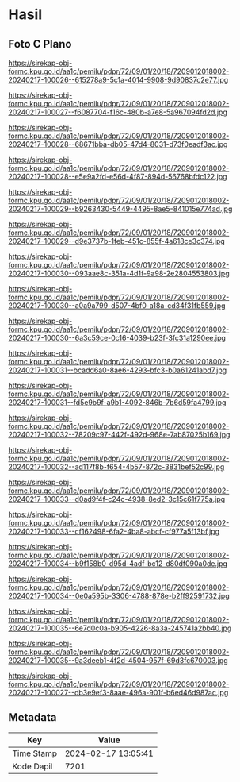 # Hasil

## Foto C Plano

https://sirekap-obj-formc.kpu.go.id/aa1c/pemilu/pdpr/72/09/01/20/18/7209012018002-20240217-100026--615278a9-5c1a-4014-9908-9d90837c2e77.jpg

https://sirekap-obj-formc.kpu.go.id/aa1c/pemilu/pdpr/72/09/01/20/18/7209012018002-20240217-100027--f6087704-f16c-480b-a7e8-5a967094fd2d.jpg

https://sirekap-obj-formc.kpu.go.id/aa1c/pemilu/pdpr/72/09/01/20/18/7209012018002-20240217-100028--68671bba-db05-47d4-8031-d73f0eadf3ac.jpg

https://sirekap-obj-formc.kpu.go.id/aa1c/pemilu/pdpr/72/09/01/20/18/7209012018002-20240217-100028--e5e9a2fd-e56d-4f87-894d-56768bfdc122.jpg

https://sirekap-obj-formc.kpu.go.id/aa1c/pemilu/pdpr/72/09/01/20/18/7209012018002-20240217-100029--b9263430-5449-4495-8ae5-841015e774ad.jpg

https://sirekap-obj-formc.kpu.go.id/aa1c/pemilu/pdpr/72/09/01/20/18/7209012018002-20240217-100029--d9e3737b-1feb-451c-855f-4a618ce3c374.jpg

https://sirekap-obj-formc.kpu.go.id/aa1c/pemilu/pdpr/72/09/01/20/18/7209012018002-20240217-100030--093aae8c-351a-4d1f-9a98-2e2804553803.jpg

https://sirekap-obj-formc.kpu.go.id/aa1c/pemilu/pdpr/72/09/01/20/18/7209012018002-20240217-100030--a0a9a799-d507-4bf0-a18a-cd34f31fb559.jpg

https://sirekap-obj-formc.kpu.go.id/aa1c/pemilu/pdpr/72/09/01/20/18/7209012018002-20240217-100030--6a3c59ce-0c16-4039-b23f-3fc31a1290ee.jpg

https://sirekap-obj-formc.kpu.go.id/aa1c/pemilu/pdpr/72/09/01/20/18/7209012018002-20240217-100031--bcadd6a0-8ae6-4293-bfc3-b0a61241abd7.jpg

https://sirekap-obj-formc.kpu.go.id/aa1c/pemilu/pdpr/72/09/01/20/18/7209012018002-20240217-100031--fd5e9b9f-a9b1-4092-846b-7b6d59fa4799.jpg

https://sirekap-obj-formc.kpu.go.id/aa1c/pemilu/pdpr/72/09/01/20/18/7209012018002-20240217-100032--78209c97-442f-492d-968e-7ab87025b169.jpg

https://sirekap-obj-formc.kpu.go.id/aa1c/pemilu/pdpr/72/09/01/20/18/7209012018002-20240217-100032--ad117f8b-f654-4b57-872c-3831bef52c99.jpg

https://sirekap-obj-formc.kpu.go.id/aa1c/pemilu/pdpr/72/09/01/20/18/7209012018002-20240217-100033--d0ad9f4f-c24c-4938-8ed2-3c15c61f775a.jpg

https://sirekap-obj-formc.kpu.go.id/aa1c/pemilu/pdpr/72/09/01/20/18/7209012018002-20240217-100033--cf162498-6fa2-4ba8-abcf-cf977a5f13bf.jpg

https://sirekap-obj-formc.kpu.go.id/aa1c/pemilu/pdpr/72/09/01/20/18/7209012018002-20240217-100034--b9f158b0-d95d-4adf-bc12-d80df090a0de.jpg

https://sirekap-obj-formc.kpu.go.id/aa1c/pemilu/pdpr/72/09/01/20/18/7209012018002-20240217-100034--0e0a595b-3306-4788-878e-b2ff92591732.jpg

https://sirekap-obj-formc.kpu.go.id/aa1c/pemilu/pdpr/72/09/01/20/18/7209012018002-20240217-100035--6e7d0c0a-b905-4226-8a3a-245741a2bb40.jpg

https://sirekap-obj-formc.kpu.go.id/aa1c/pemilu/pdpr/72/09/01/20/18/7209012018002-20240217-100035--9a3deeb1-4f2d-4504-957f-69d3fc670003.jpg

https://sirekap-obj-formc.kpu.go.id/aa1c/pemilu/pdpr/72/09/01/20/18/7209012018002-20240217-100027--db3e9ef3-8aae-496a-901f-b6ed46d987ac.jpg


## Metadata

| Key        | Value               |
| ---------- | ------------------- |
| Time Stamp | 2024-02-17 13:05:41 |
| Kode Dapil | 7201                |



